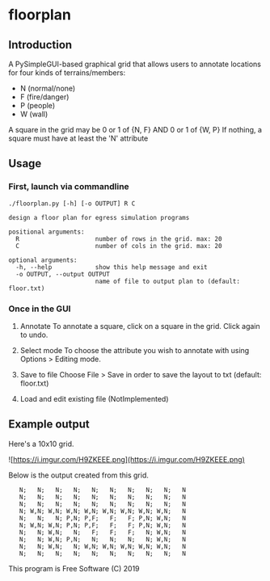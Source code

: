 # floorplan

Introduction
---
A PySimpleGUI-based graphical grid that allows users to annotate locations for
four kinds of terrains/members:
  - N (normal/none)
  - F (fire/danger)
  - P (people)
  - W (wall)

A square in the grid may be 
    0 or 1 of {N, F}
  AND 
    0 or 1 of {W, P}
If nothing, a square must have at least the 'N' attribute


Usage
---

### First, launch via commandline
```
./floorplan.py [-h] [-o OUTPUT] R C

design a floor plan for egress simulation programs

positional arguments:
  R                     number of rows in the grid. max: 20
  C                     number of cols in the grid. max: 20

optional arguments:
  -h, --help            show this help message and exit
  -o OUTPUT, --output OUTPUT
                        name of file to output plan to (default: floor.txt)
```

### Once in the GUI
1. Annotate
To annotate a square, click on a square in the grid. Click again to undo.

2. Select mode
To choose the attribute you wish to annotate with using Options > Editing mode.

3. Save to file
Choose File > Save in order to save the layout to txt (default: floor.txt)

4. Load and edit existing file
(NotImplemented)


Example output
---
Here's a 10x10 grid.

![https://i.imgur.com/H9ZKEEE.png](https://i.imgur.com/H9ZKEEE.png)

Below is the output created from this grid.
```
   N;   N;   N;   N;   N;   N;   N;   N;   N;   N
   N;   N;   N;   N;   N;   N;   N;   N;   N;   N
   N;   N;   N;   N;   N;   N;   N;   N;   N;   N
   N; W,N; W,N; W,N; W,N; W,N; W,N; W,N; W,N;   N
   N;   N;   N; P,N; P,F;   F;   F; P,N; W,N;   N
   N; W,N; W,N; P,N; P,F;   F;   F; P,N; W,N;   N
   N;   N; W,N;   N;   F;   F;   F;   N; W,N;   N
   N;   N; W,N; P,N;   N;   N;   N;   N; W,N;   N
   N;   N; W,N;   N; W,N; W,N; W,N; W,N; W,N;   N
   N;   N;   N;   N;   N;   N;   N;   N;   N;   N
```


This program is Free Software
(C) 2019


